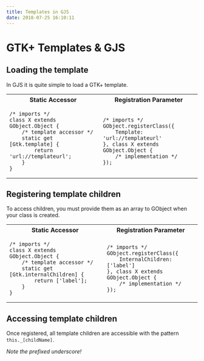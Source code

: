```yaml
---
title: Templates in GJS
date: 2018-07-25 16:10:11
---
```


# GTK+ Templates & GJS

## Loading the template

In GJS it is quite simple to load a GTK+ template.

<table>
  <tr>
    <th>
      Static Accessor
    </th>
    <th>
      Registration Parameter
    </th>
  </tr>
  <tr>
    <td>
      <pre><code>/* imports */
class X extends GObject.Object {
    /* template accessor */
    static get [Gtk.template] {
        return 'url://templateurl';
    }
}</code></pre>
    </td>
    <td>
      <pre><code>/* imports */
GObject.registerClass({
    Template: 'url://templateurl'
}, class X extends GObject.Object {
    /* implementation */
});</code></pre>
    </td>
  </tr>
</table>

## Registering template children

To access children, you must provide them as an array to GObject when your class is created.

<table>
  <tr>
    <th>
      Static Accessor
    </th>
    <th>
      Registration Parameter
    </th>
  </tr>
  <tr>
    <td>
      <pre><code>/* imports */
class X extends GObject.Object {
    /* template accessor */
    static get [Gtk.internalChildren] {
        return ['label'];
    }
}</code></pre>
    </td>
    <td>
      <pre><code>/* imports */
GObject.registerClass({
    InternalChildren: ['label']
}, class X extends GObject.Object {
    /* implementation */
});</code></pre>
    </td>
  </tr>
</table>

## Accessing template children

Once registered, all template children are accessible with the pattern `this._[childName]`.

_Note the prefixed underscore!_
